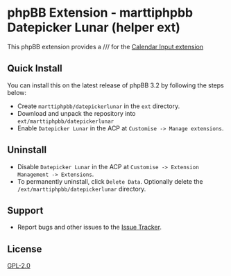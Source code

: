 # phpBB Extension - marttiphpbb Datepicker Lunar (helper ext)

This phpBB extension provides a /// for the [Calendar Input extension](https://github.com/marttiphpbb/phpbb-ext-calendarinput)

## Quick Install

You can install this on the latest release of phpBB 3.2 by following the steps below:

* Create `marttiphpbb/datepickerlunar` in the `ext` directory.
* Download and unpack the repository into `ext/marttiphpbb/datepickerlunar`
* Enable `Datepicker Lunar` in the ACP at `Customise -> Manage extensions`.

## Uninstall

* Disable `Datepicker Lunar` in the ACP at `Customise -> Extension Management -> Extensions`.
* To permanently uninstall, click `Delete Data`. Optionally delete the `/ext/marttiphpbb/datepickerlunar` directory.

## Support

* Report bugs and other issues to the [Issue Tracker](https://github.com/marttiphpbb/phpbb-ext-datepickerlunar/issues).

## License

[GPL-2.0](license.txt)
